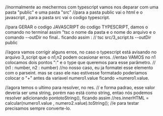 //normalmente ao mechermos com typescript vamos nos deparar com uma pasta "public" e uma pasta "src"
//para a pasta public vai o html e o javascript , para a pasta src vai o codigo typescript.

//para GERAR o codigo JAVASCRIPT do codigo TYPESCRIPT, damos o comando no terminal assim "tsc o nome da pasta e o nome do arquivo e o comando --outDir no final.. ficando assim :
// tsc src/3_script.ts --outDir public


//agora vamos corrigir alguns erros, no caso o typescript está avisando no arquivo 3_script que o n1,n2 podem ocasionar erros.
//entao VAMOS no n1 colocamos dois pontos ":" e o type que queremos para esse parâmetro.
// (n1 : number, n2 : number)
//no nosso caso, eu ja formatei esse elemento com o parseint. mas se caso ele nao estivesse formatado poderiamos colocar o "+" antes da variavel numero1.value ficando +numero1.value.

//agora temos o ultimo para resolver, no res.
// e forma padrao, esse valor deveria ser uma string, porém nao está como string, entao nós podemos resolver adicionando pontotoString(), ficando assim 
//res.innerHTML = calcular(numero1.value , numero2.value).toString();
//e para testar precisamos sempre converte-lo.

